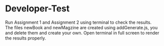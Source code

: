 # Developer-Test
Run Assignment 1 and Assignment 2 using terminal to check the results.
The files newBook and newMagzine are created using addGenerate.js, you and delete them and create your own.
Open terminal in full screen to render the results properly.
